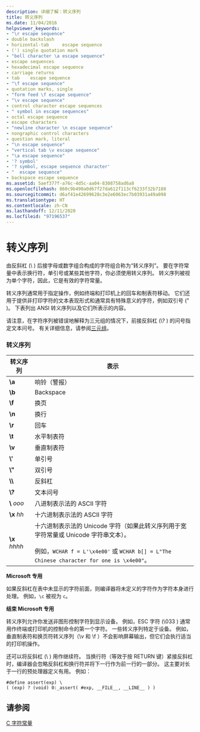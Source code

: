```yaml
---
description: 详细了解：转义序列
title: 转义序列
ms.date: 11/04/2016
helpviewer_keywords:
- "\r escape sequence"
- double backslash
- horizontal-tab 	 escape sequence
- (') single quotation mark
- "bell character \a escape sequence"
- escape sequences
- hexadecimal escape sequence
- carriage returns
- tab 	 escape sequence
- "\f escape sequence"
- quotation marks, single
- "form feed \f escape sequence"
- "\v escape sequence"
- control character escape sequences
- " symbol in escape sequences"
- octal escape sequence
- escape characters
- "newline character \n escape sequence"
- nongraphic control characters
- question mark, literal
- "\n escape sequence"
- "vertical tab \v escape sequence"
- "\a escape sequence"
- '? symbol'
- '? symbol, escape sequence character'
- "	 escape sequence"
- backspace escape sequence
ms.assetid: 5aef377f-a76c-4d5c-aa04-8308758ad6a8
ms.openlocfilehash: 860c9b490a0d67f27da612f113cf6233f32b7188
ms.sourcegitcommit: d6af41e42699628c3e2e6063ec7b03931a49a098
ms.translationtype: HT
ms.contentlocale: zh-CN
ms.lasthandoff: 12/11/2020
ms.locfileid: "97196537"
---
```

# <a name="escape-sequences"></a>转义序列

由反斜杠 (\\  ) 后接字母或数字组合构成的字符组合称为“转义序列”。 要在字符常量中表示换行符，单引号或某些其他字符，你必须使用转义序列。 转义序列被视为单个字符，因此，它是有效的字符常量。

转义序列通常用于指定操作，例如终端和打印机上的回车和制表符移动。 它们还用于提供非打印字符的文本表现形式和通常具有特殊意义的字符，例如双引号 ("  )。 下表列出 ANSI 转义序列以及它们所表示的内容。

请注意，在字符序列被错误地解释为三元组的情况下，前接反斜杠 (\\?  ) 的问号指定文本问号。 有关详细信息，请参阅[三元组](../c-language/trigraphs.md)。

### <a name="escape-sequences"></a>转义序列

|转义序列|表示|
|---------------------|----------------|
|**\a**|响铃（警报）|
|**\b**|Backspace|
|**\f**|换页|
|**\n**|换行|
|**\r**|回车|
|**\t**|水平制表符|
|**\v**|垂直制表符|
|**\\'**|单引号|
|**\\"**|双引号|
|**\\\\**|反斜杠|
|**\\?**|文本问号|
|**\\** *ooo*|八进制表示法的 ASCII 字符|
|**\x** *hh*|十六进制表示法的 ASCII 字符|
|**\x** *hhhh*|十六进制表示法的 Unicode 字符（如果此转义序列用于宽字符常量或 Unicode 字符串文本）。<br /><br /> 例如，`WCHAR f = L'\x4e00'` 或 `WCHAR b[] = L"The Chinese character for one is \x4e00"`。|

**Microsoft 专用**

如果反斜杠在表中未显示的字符前面，则编译器将未定义的字符作为字符本身进行处理。 例如，`\c` 被视为 `c`。

**结束 Microsoft 专用**

转义序列允许你发送非图形控制字符到显示设备。 例如，ESC 字符 (\033  ) 通常用作终端或打印机的控制命令的第一个字符。 一些转义序列特定于设备。 例如，垂直制表符和换页符转义序列（\v  和 \f  ）不会影响屏幕输出，但它们会执行适当的打印机操作。

还可以将反斜杠 (\\  ) 用作继续符。 当换行符（等效于按 RETURN 键）紧接反斜杠时，编译器会忽略反斜杠和换行符并将下一行作为前一行的一部分。 这主要对长于一行的预处理器定义有用。 例如：

```
#define assert(exp) \
( (exp) ? (void) 0:_assert( #exp, __FILE__, __LINE__ ) )
```

## <a name="see-also"></a>请参阅

[C 字符常量](../c-language/c-character-constants.md)
